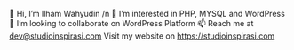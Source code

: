 👋 Hi, I’m Ilham Wahyudin /n
👀 I’m interested in PHP, MYSQL and WordPress
💞️ I’m looking to collaborate on WordPress Platform
📫 Reach me at dev@studioinspirasi.com
Visit my website on https://studioinspirasi.com
